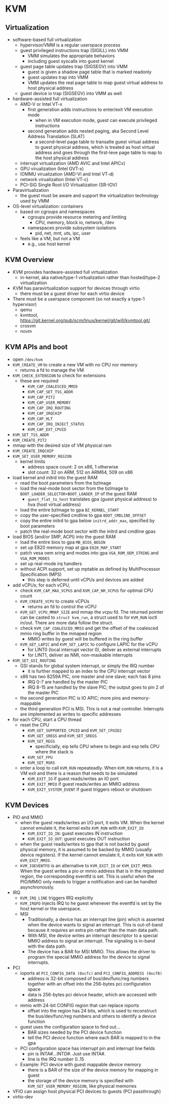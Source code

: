 # KVM

## Virtualization

* software-based full virtualization
  * hypervisor/VMM is a regular userspace process
  * guest privileged instructions trap (SIGILL) into VMM
    * VMM simulates the appropriate behaviors
    * including guest syscalls into guest kernel
  * guest page table updates trap (SIGSEGV) into VMM
    * guest is given a shadow page table that is marked readonly
    * guest updates trap into VMM
    * VMM updates the real page table to map guest virtual address to host
      physical address
  * guest device io trap (SIGSEGV) into VMM as well
* hardware-assisted full virtualization
  * AMD-V or Intel VT-x
    * first generation adds instructions to enter/exit VM execution mode
      * when in VM execution mode, guest can execute privileged instructions
    * second generation adds nested paging, aka Second Level Address Translation
      (SLAT)
      * a second-level page table to transalte guest virtual address to guest
        physical address, which is treated as host virtual address and goes
        through the first-leve page table to map to the host physical address
  * interrupt virtualization (AMD AVIC and Intel APICv)
  * GPU virualization (Intel GVT-x)
  * IOMMU virualization (AMD-Vi and Intel VT-d)
  * network virualization (Intel VT-c)
  * PCI-SIG Single Root I/O Virtualization (SR-IOV)
* Paravirtualization
  * the guest must be aware and support the virtualization technology used by VMM
* OS-level virtualization: containers
  * based on cgroups and namespaces
    * cgroups provide resource metering and limiting
      * CPU, memory, block io, network, /dev
    * namespaces provide subsystem isolations
      * pid, net, mnt, uts, ipc, user
  * feels like a VM, but not a VM
    * e.g., use host kernel

## KVM Overview

* KVM provides hardware-assisted full virtualization
  * in-kernel, aka native/type-1 virtualization rather than hosted/type-2 virtualization
* KVM has paravirtualization support for devices through virtio
  * there must be a guest driver for each virtio device
* There must be a userspace component (so not exactly a type-1 hypervisor)
  * qemu
  * kvmtool, https://git.kernel.org/pub/scm/linux/kernel/git/will/kvmtool.git/
  * crosvm
  * novm

## KVM APIs and boot

* open `/dev/kvm`
* `KVM_CREATE_VM` to create a new VM with no CPU nor memory
  * returns a fd to manage the VM
* `KVM_CHECK_EXTENSION` to check for extensions
  * these are required
    * `KVM_CAP_COALESCED_MMIO`
    * `KVM_CAP_SET_TSS_ADDR`
    * `KVM_CAP_PIT2`
    * `KVM_CAP_USER_MEMORY`
    * `KVM_CAP_IRQ_ROUTING`
    * `KVM_CAP_IRQCHIP`
    * `KVM_CAP_HLT`
    * `KVM_CAP_IRQ_INJECT_STATUS`
    * `KVM_CAP_EXT_CPUID`
* `KVM_SET_TSS_ADDR`
* `KVM_CREATE_PIT2`
* mmap with the desired size of VM physical ram
* `KVM_CREATE_IRQCHIP`
* `KVM_SET_USER_MEMORY_REGION`
  * kernel limits
    * address space count: 2 on x86, 1 otherwise
    * slot count: 32 on ARM, 512 on ARM64, 509 on x86
* load kernel and initrd into the guest RAM
  * read the boot parameters from the bzImage
  * load the real-mode boot sector from the bzImage to
    `BOOT_LOADER_SELECTOR+BOOT_LOADER_IP` of the guest RAM
    * `guest_flat_to_host` translates gpa (guest physical address) to hva
      (host virtual address)
  * load the entire bzImage to gpa `BZ_KERNEL_START`
  * copy the user-specified cmdline to gpa `BOOT_CMDLINE_OFFSET`
  * copy the entire initrd to gpa below `initrd_addr_max`, specified by boot
    parameters
  * patch the real-mode boot sector with the initrd and cmdline gpas
* load BIOS (and/or SMP, ACPI) into the guest RAM
  * load the entire bios to gpa `MB_BIOS_BEGIN`
  * set up E820 memory map at gpa `E820_MAP_START`
  * patch vesa oem sring and modes into gpa `VGA_ROM_OEM_STRING` and `VGA_ROM_MODES`
  * set up real-mode irq handlers
  * without ACPI support, set up mptable as defined by MultiProcessor
    Specification (MPS)
    * this step is deferred until vCPUs and devices are added
* add vCPUs; for each vCPU,
  * check `KVM_CAP_MAX_VCPUS` and `KVM_CAP_NR_VCPUS` for optimal CPU count
  * `KVM_CREATE_VCPU` to create vCPUs
    * returns an fd to control the vCPU
  * `KVM_GET_VCPU_MMAP_SIZE` and mmap the vcpu fd.  The returned pointer can
    be casted to `struct kvm_run`, a struct used to for `KVM_RUN` ioctl
    in/out.  There are more data follow the struct.
  * check `KVM_CAP_COALESCED_MMIO` and get the offset of the coalesced mmio
    ring buffer in the mmaped region
    * MMIO writes by guest will be buffered in the ring buffer
  * `KVM_GET_LAPIC` and `KVM_SET_LAPIC` to configure LAPIC for the vCPU
    * for LINT0 (local interrupt vector 0), deliver as external interrupts
    * for LINT1, deliver as NMI, non-maskable interrupts
* `KVM_SET_GSI_ROUTING`
  * GSI stands for global system interrupt, or simply the IRQ number
    * it is further mapped to an index to the CPU interrupt vector
  * x86 has two 8259A PIC, one master and one slave; each has 8 pins
    * IRQ 0-7 are handled by the master PIC
    * IRQ 8-15 are handled by the slave PIC; the output goes to pin 2 of the
      master PIC
  * the second generation PIC is IO APIC; more pins and memory-mappable
  * the third generation PCI is MSI.  This is not a real controller.
    Interrupts are implemented as writes to specific addresses
* for each CPU, start a CPU thread
  * reset the CPU
    * `KVM_GET_SUPPORTED_CPUID` and `KVM_SET_CPUID2`
    * `KVM_GET_SREGS` and `KVM_SET_SREGS`
    * `KVM_SET_REGS`
      * specificially, eip tells CPU where to begin and esp tells CPU where the
        stack is
    * `KVM_SET_FPU`
    * `KVM_SET_MSRS`
  * enter a loop to call `KVM_RUN` repeateadly.  When `KVM_RUN` returns, it is
    a VM exit and there is a reason that needs to be simulated
    * `KVM_EXIT_IO` if guest reads/writes an IO port
    * `KVM_EXIT_MMIO` if guest reads/writes an MMIO address
    * `KVM_EXIT_SYSTEM_EVENT` if guest triggers reboot or shutdown

## KVM Devices

* PIO and MMIO
  * when the guest reads/writes an I/O port, it exits VM.  When the kernel
    cannot emulate it, the kernel exits `KVM_RUN`  with `KVM_EXIT_IO`
    * `KVM_EXIT_IO_IN`: guest executes IN instruction
    * `KVM_EXIT_IO_OUT`: guest executes OUT instruction
  * when the guest reads/writes to gpa that is not backd by guest physical
    memory, it is assumed to be backed by MMIO (usually device registers).  If
    the kernel cannot emulate it, it exits `KVM_RUN` with `KVM_EXIT_MMIO`.
  * `KVM_IOEVENTFD` is an alternative to `KVM_EXIT_IO` or `KVM_EXIT_MMIO`.
    When the guest writes a pio or mmio address that is in the registered
    region, the corresponding eventfd is set.  This is useful when the
    PIO/MMIO only needs to trigger a notification and can be handled
    asynchronously.
* IRQ
  * `KVM_IRQ_LINE` triggers IRQ explicitly
  * `KVM_IRQFD` injects IRQ to he guest whenever the eventfd is set by the
    host kernel or the userspace.
  * MSI
    * Traditionally, a device has an interrupt line (pin) which is asserted
      when the device wants to signal an interrupt.  This is out-of-band
      because it requires an extra pin rather than the main data path.
    * With MSI, the device writes an interrupt descriptor to a special MMIO
      address to signal an interrupt.  The signaling is in-band with the
      data path.
    * The device has a BAR for MSI MMIO.  This allows the driver to program
      the special MMIO address for the device to signal interrupts.
* PCI
  * ioports at `PCI_CONFIG_DATA (0xcfc)` and `PCI_CONFIG_ADDRESS (0xcf8)`
    * address is 32-bit composed of bus/dev/func/reg numbers together with an
      offset into the 256-bytes pci configuration space
    * data is 256-bytes pci deivce header, which are accessed with address
  * mmio with 24-bit CONFIG region that can replace ioports
    * offset into the region has 24 bits, which is used to reconstruct the
      bus/dev/func/reg numbers and others to identify a device function
  * guest uses the configuration space to find out...
    * BAR sizes needed by the PCI device function
    * tell the PCI device function where each BAR is mapped to in the gpa
  * PCI configuration space has interrupt pin and interrupt line fields
    * pin is INTA#...INTD#.  Just use INTA#.
    * line is the IRQ number 0..15
  * Example: PCI device with guest mappable device memory
    * there is a BAR of the size of the device memory for mapping in guest
    * the storage of the device memory is specified with
      `KVM_SET_USER_MEMORY_REGION`, like physical memories
* VFIO can assign host physical PCI devices to guests (PCI passthrough)
* virtio-dev
